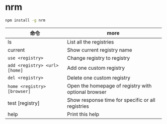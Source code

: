 # nrm

```bash
npm install -g nrm
```

| 命令                          | more                                                |
| ----------------------------- | --------------------------------------------------- |
| ls                            | List all the registries                             |
| current                       | Show current registry name                          |
| `use <registry>`              | Change registry to registry                         |
| `add <registry> <url> [home]` | Add one custom registry                             |
| `del <registry>`              | Delete one custom registry                          |
| `home <registry> [browser]`   | Open the homepage of registry with optional browser |
| test [registry]               | Show response time for specific or all registries   |
| help                          | Print this help                                     |